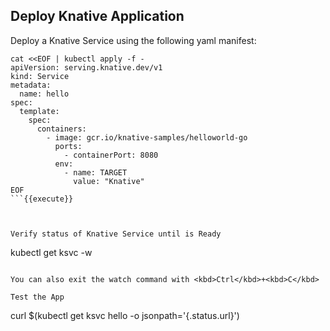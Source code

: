 ## Deploy Knative Application

Deploy a Knative Service using the following yaml manifest:

```
cat <<EOF | kubectl apply -f -
apiVersion: serving.knative.dev/v1
kind: Service
metadata:
  name: hello
spec:
  template:
    spec:
      containers:
        - image: gcr.io/knative-samples/helloworld-go
          ports:
            - containerPort: 8080
          env:
            - name: TARGET
              value: "Knative"
EOF
```{{execute}}



Verify status of Knative Service until is Ready
```
kubectl get ksvc -w
```{{execute interrupt}}

You can also exit the watch command with <kbd>Ctrl</kbd>+<kbd>C</kbd>

Test the App
```
curl $(kubectl get ksvc hello -o jsonpath='{.status.url}')
```{{execute}}
